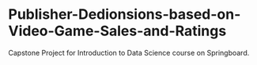 # Publisher-Dedionsions-based-on-Video-Game-Sales-and-Ratings
Capstone Project for Introduction to Data Science course on Springboard.
